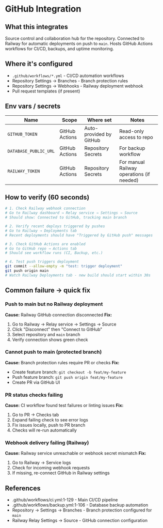 # GitHub Integration

## What this integrates

Source control and collaboration hub for the repository. Connected to Railway for automatic deployments on push to `main`. Hosts GitHub Actions workflows for CI/CD, backups, and uptime monitoring.

## Where it's configured

- `.github/workflows/*.yml` - CI/CD automation workflows
- Repository Settings → Branches - Branch protection rules
- Repository Settings → Webhooks - Railway deployment webhook
- Pull request templates (if present)

## Env vars / secrets

| Name | Scope | Where set | Notes |
|------|-------|-----------|-------|
| `GITHUB_TOKEN` | GitHub Actions | Auto-provided by GitHub | Read-only access to repo |
| `DATABASE_PUBLIC_URL` | GitHub Actions | Repository Secrets | For backup workflow |
| `RAILWAY_TOKEN` | GitHub Actions | Repository Secrets | For manual Railway operations (if needed) |

## How to verify (60 seconds)

```bash
# 1. Check Railway webhook connection
# Go to Railway dashboard → Relay service → Settings → Source
# Should show: Connected to GitHub, tracking main branch

# 2. Verify recent deploys triggered by pushes
# Go to Railway → Deployments tab
# Recent deployments should have "Triggered by GitHub push" messages

# 3. Check GitHub Actions are enabled
# Go to GitHub repo → Actions tab
# Should see workflow runs (CI, Backup, etc.)

# 4. Test push triggers deployment
git commit --allow-empty -m "test: trigger deployment"
git push origin main
# Watch Railway Deployments tab - new build should start within 30s
```

## Common failure → quick fix

### Push to main but no Railway deployment
**Cause:** Railway GitHub connection disconnected
**Fix:**
1. Go to Railway → Relay service → Settings → Source
2. Click "Disconnect" then "Connect to GitHub"
3. Select repository and `main` branch
4. Verify connection shows green check

### Cannot push to main (protected branch)
**Cause:** Branch protection rules require PR or checks
**Fix:**
- Create feature branch: `git checkout -b feat/my-feature`
- Push feature branch: `git push origin feat/my-feature`
- Create PR via GitHub UI

### PR status checks failing
**Cause:** CI workflow found test failures or linting issues
**Fix:**
1. Go to PR → Checks tab
2. Expand failing check to see error logs
3. Fix issues locally, push to PR branch
4. Checks will re-run automatically

### Webhook delivery failing (Railway)
**Cause:** Railway service unreachable or webhook secret mismatch
**Fix:**
1. Go to Railway → Service logs
2. Check for incoming webhook requests
3. If missing, re-connect GitHub in Railway settings

## References

- .github/workflows/ci.yml:1-129 - Main CI/CD pipeline
- .github/workflows/backup.yml:1-106 - Database backup automation
- Repository → Settings → Branches - Branch protection configured for `main`
- Railway Relay Settings → Source - GitHub connection configuration
